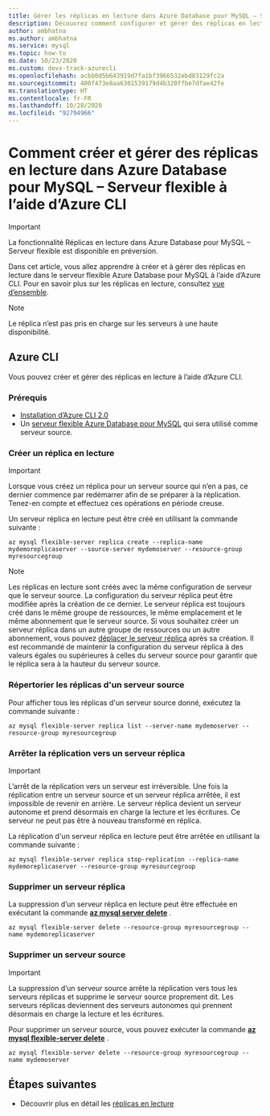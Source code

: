 ```yaml
---
title: Gérer les réplicas en lecture dans Azure Database pour MySQL – Serveur flexible à l’aide d’Azure CLI.
description: Découvrez comment configurer et gérer des réplicas en lecture dans Azure Database pour MySQL – Serveur flexible à l’aide d’Azure CLI.
author: ambhatna
ms.author: ambhatna
ms.service: mysql
ms.topic: how-to
ms.date: 10/23/2020
ms.custom: devx-track-azurecli
ms.openlocfilehash: acbb0d5b643919d7fa1bf3966532ebd83129fc2a
ms.sourcegitcommit: 400f473e8aa6301539179d4b320ffbe7dfae42fe
ms.translationtype: HT
ms.contentlocale: fr-FR
ms.lasthandoff: 10/28/2020
ms.locfileid: "92794966"
---
```

# <a name="how-to-create-and-manage-read-replicas-in-azure-database-for-mysql-flexible-server-using-the-azure-cli"></a>Comment créer et gérer des réplicas en lecture dans Azure Database pour MySQL – Serveur flexible à l’aide d’Azure CLI

> [!IMPORTANT]
> La fonctionnalité Réplicas en lecture dans Azure Database pour MySQL – Serveur flexible est disponible en préversion.

Dans cet article, vous allez apprendre à créer et à gérer des réplicas en lecture dans le serveur flexible Azure Database pour MySQL à l’aide d’Azure CLI. Pour en savoir plus sur les réplicas en lecture, consultez [vue d’ensemble](concepts-read-replicas.md).

> [!Note]
> Le réplica n’est pas pris en charge sur les serveurs à une haute disponibilité. 

## <a name="azure-cli"></a>Azure CLI
Vous pouvez créer et gérer des réplicas en lecture à l’aide d’Azure CLI.

### <a name="prerequisites"></a>Prérequis

- [Installation d’Azure CLI 2.0](https://docs.microsoft.com/cli/azure/install-azure-cli?view=azure-cli-latest)
- Un [serveur flexible Azure Database pour MySQL](quickstart-create-server-cli.md) qui sera utilisé comme serveur source.

### <a name="create-a-read-replica"></a>Créer un réplica en lecture

> [!IMPORTANT]
> Lorsque vous créez un réplica pour un serveur source qui n’en a pas, ce dernier commence par redémarrer afin de se préparer à la réplication. Tenez-en compte et effectuez ces opérations en période creuse.

Un serveur réplica en lecture peut être créé en utilisant la commande suivante :

```azurecli-interactive
az mysql flexible-server replica create --replica-name mydemoreplicaserver --source-server mydemoserver --resource-group myresourcegroup
``` 

> [!NOTE]
> Les réplicas en lecture sont créés avec la même configuration de serveur que le serveur source. La configuration du serveur réplica peut être modifiée après la création de ce dernier. Le serveur réplica est toujours créé dans le même groupe de ressources, le même emplacement et le même abonnement que le serveur source. Si vous souhaitez créer un serveur réplica dans un autre groupe de ressources ou un autre abonnement, vous pouvez [déplacer le serveur réplica](https://docs.microsoft.com/azure/azure-resource-manager/management/move-resource-group-and-subscription) après sa création. Il est recommandé de maintenir la configuration du serveur réplica à des valeurs égales ou supérieures à celles du serveur source pour garantir que le réplica sera à la hauteur du serveur source.


### <a name="list-replicas-for-a-source-server"></a>Répertorier les réplicas d'un serveur source

Pour afficher tous les réplicas d'un serveur source donné, exécutez la commande suivante : 

```azurecli-interactive
az mysql flexible-server replica list --server-name mydemoserver --resource-group myresourcegroup
```

### <a name="stop-replication-to-a-replica-server"></a>Arrêter la réplication vers un serveur réplica

> [!IMPORTANT]
> L’arrêt de la réplication vers un serveur est irréversible. Une fois la réplication entre un serveur source et un serveur réplica arrêtée, il est impossible de revenir en arrière. Le serveur réplica devient un serveur autonome et prend désormais en charge la lecture et les écritures. Ce serveur ne peut pas être à nouveau transformé en réplica.

La réplication d'un serveur réplica en lecture peut être arrêtée en utilisant la commande suivante :

```azurecli-interactive
az mysql flexible-server replica stop-replication --replica-name mydemoreplicaserver --resource-group myresourcegroup
```

### <a name="delete-a-replica-server"></a>Supprimer un serveur réplica

La suppression d’un serveur réplica en lecture peut être effectuée en exécutant la commande **[az mysql server delete](/cli/azure/mysql/server)** .

```azurecli-interactive
az mysql flexible-server delete --resource-group myresourcegroup --name mydemoreplicaserver
```

### <a name="delete-a-source-server"></a>Supprimer un serveur source

> [!IMPORTANT]
> La suppression d’un serveur source arrête la réplication vers tous les serveurs réplicas et supprime le serveur source proprement dit. Les serveurs réplicas deviennent des serveurs autonomes qui prennent désormais en charge la lecture et les écritures.

Pour supprimer un serveur source, vous pouvez exécuter la commande **[az mysql flexible-server delete](/cli/azure/mysql/flexible-server)** .

```azurecli-interactive
az mysql flexible-server delete --resource-group myresourcegroup --name mydemoserver
```

## <a name="next-steps"></a>Étapes suivantes

- Découvrir plus en détail les [réplicas en lecture](concepts-read-replicas.md)
